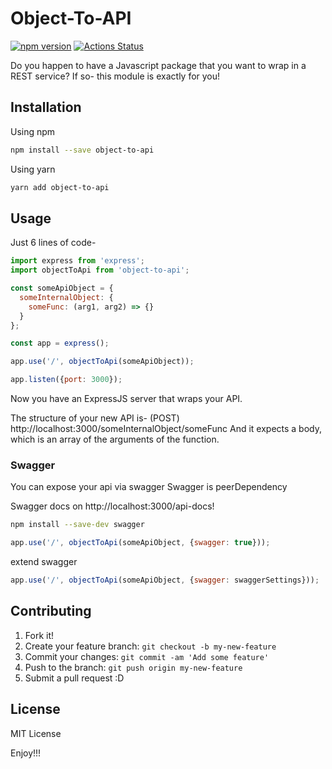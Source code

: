 # Object-To-API


[![npm version](http://img.shields.io/npm/v/object-to-api.svg?style=flat)](https://npmjs.org/package/@npmsoluto/package-to-rest "View this project on npm") [![Actions Status](https://github.com/mishaled/object-to-api/workflows/CI/badge.svg)](https://github.com/mishaled/object-to-api/actions)



Do you happen to have a Javascript package that you want to wrap in a REST service?
If so- this module is exactly for you!

## Installation
Using npm
```bash
npm install --save object-to-api
```

Using yarn
```bash
yarn add object-to-api
```
## Usage


Just 6 lines of code-

```js
import express from 'express';
import objectToApi from 'object-to-api';

const someApiObject = {
  someInternalObject: {
    someFunc: (arg1, arg2) => {}
  }
};

const app = express();

app.use('/', objectToApi(someApiObject));

app.listen({port: 3000});
```

Now you have an ExpressJS server that wraps your API.

The structure of your new API is-
(POST) http://localhost:3000/someInternalObject/someFunc
And it expects a body, which is an array of the arguments of the function.

### Swagger
You can expose your api via swagger
Swagger is peerDependency

Swagger docs on http://localhost:3000/api-docs!

```bash
npm install --save-dev swagger
```

```js
app.use('/', objectToApi(someApiObject, {swagger: true}));
```

extend swagger

```js
app.use('/', objectToApi(someApiObject, {swagger: swaggerSettings}));
```
## Contributing

1. Fork it!
2. Create your feature branch: `git checkout -b my-new-feature`
3. Commit your changes: `git commit -am 'Add some feature'`
4. Push to the branch: `git push origin my-new-feature`
5. Submit a pull request :D

## License

MIT License


Enjoy!!!

